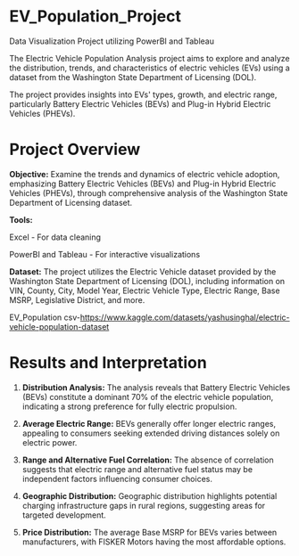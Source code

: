 # EV_Population_Project
Data Visualization Project utilizing PowerBI and Tableau

The Electric Vehicle Population Analysis project aims to explore and analyze the distribution, trends, and characteristics of electric vehicles (EVs) 
using a dataset from the Washington State Department of Licensing (DOL). 

The project provides insights into EVs' types, growth, and electric range, particularly Battery Electric Vehicles (BEVs) and Plug-in Hybrid Electric Vehicles (PHEVs).

# Project Overview
**Objective:**  Examine the trends and dynamics of electric vehicle adoption, emphasizing Battery Electric Vehicles (BEVs) and Plug-in Hybrid Electric Vehicles (PHEVs), through comprehensive analysis of the Washington State Department of Licensing dataset.

**Tools:** 

Excel - For data cleaning

PowerBI and Tableau - For interactive visualizations

**Dataset:** The project utilizes the Electric Vehicle dataset provided by the Washington State Department of Licensing (DOL), including information on VIN, County, City, Model Year, Electric Vehicle Type, Electric Range, Base MSRP, Legislative District, and more.

EV_Population csv-https://www.kaggle.com/datasets/yashusinghal/electric-vehicle-population-dataset

# Results and Interpretation

1) **Distribution Analysis:** The analysis reveals that Battery Electric Vehicles (BEVs) constitute a dominant 70% of the electric vehicle population, indicating a strong preference for fully electric propulsion.

2) **Average Electric Range:** BEVs generally offer longer electric ranges, appealing to consumers seeking extended driving distances solely on electric power.

3) **Range and Alternative Fuel Correlation:** The absence of correlation suggests that electric range and alternative fuel status may be independent factors influencing consumer choices.

4) **Geographic Distribution:** Geographic distribution highlights potential charging infrastructure gaps in rural regions, suggesting areas for targeted development.

5) **Price Distribution:** The average Base MSRP for BEVs varies between manufacturers, with FISKER Motors having the most affordable options.
 
